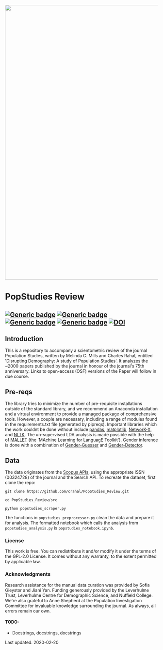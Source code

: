 <img src="https://github.com/crahal/PopStudies_Review/blob/master/assets/cover_picture.png" width="900"/>


# PopStudies Review

[![Generic badge](https://img.shields.io/badge/Python-3.7-<red>.svg)](https://shields.io/) [![Generic badge](https://img.shields.io/badge/License-MIT-orange.svg)](https://shields.io/) [![Generic badge](https://img.shields.io/badge/Maintained-Yes-purple.svg)](https://shields.io/) [![Generic badge](https://img.shields.io/badge/BuildPassing-Yes-red.svg)](https://shields.io/) [![DOI](https://zenodo.org/badge/DOI/10.5281/zenodo.4553236.svg)](https://doi.org/10.5281/zenodo.4553236)
---

## Introduction

This is a repository to accompany a scientometric review of the journal Population Studies, written by Melinda C. Mills and Charles Rahal, entitled 'Disrupting Demography: A study of Population Studies'. It analyzes the ~2000 papers published by the journal in honour of the journal's 75th anniversary. Links to open-access (OSF) versions of the Paper will follow in due course.

## Pre-reqs

The library tries to minimize the number of pre-requisite installations outside of the standard library, and we recommend an Anaconda installation and a virtual environment to provide a managed package of comprehensive tools. However, a couple are necessary, including a range of modules found in the requirements.txt file (generated by pipreqs). Important libraries which the work couldnt be done without include [pandas](https://github.com/pandas-dev/pandas), [matplotlib](https://github.com/matplotlib/matplotlib), [NetworK-X](https://github.com/networkx), and [NLTK](https://github.com/nltk/nltk). The un-supervised LDA analysis is made possible with the help of [MALLET](http://mallet.cs.umass.edu/topics.php) (the 'MAchine Learning for LanguagE Toolkit'). Gender inference is done with a combination of [Gender-Guesser](https://github.com/lead-ratings/gender-guesser) and [Gender-Detector](https://github.com/malev/gender-detector).

## Data

The data originates from the [Scopus APIs](https://dev.elsevier.com/), using the appropriate ISSN (00324728) of the journal and the Search API. To recreate the dataset, first clone the repo:

```git clone https://github.com/crahal/PopStudies_Review.git```

```cd PopStudies_Review/src```

```python popstudies_scraper.py```

The functions in ```popstudies_preprocessor.py``` clean the data and prepare it for analysis. The formatted notebook which calls the analysis from ```popstudies_analysis.py``` is ```popstudies_notebook.ipynb```.

### License
This work is free. You can redistribute it and/or modify it under the terms of the GPL-2.0 License. It comes without any warranty, to the extent permitted by applicable law.

### Acknowledgments
Research assistance for the manual data curation was provided by Sofia Gieystor and Jiani Yan. Funding generously provided by the Leverhulme Trust, Leverhulme Centre for Demographic Science, and Nuffield College. We're also grateful to Anne Shepherd at the Population Investigation Committee for invaluable knowledge surrounding the journal. As always, all errors remain our own.


#### TODO:

* Docstrings, docstrings, docstrings

Last updated: 2020-02-20
